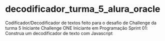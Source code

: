 # decodificador_turma_5_alura_oracle
Codificador/Decodificador de textos feito para o desafio de Challenge da turma 5 Iniciante Challenge ONE Iniciante em Programação Sprint 01: Construa um decodificador de texto com Javascript

